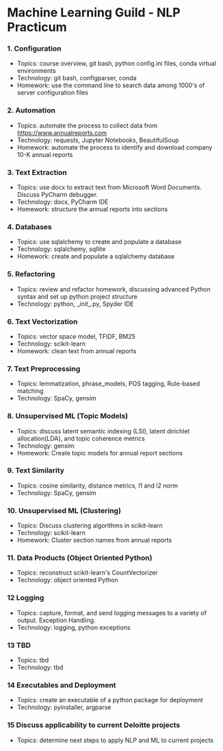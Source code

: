 # Machine Learning Guild - NLP Practicum

### 1. Configuration
*  Topics: course overview, git bash, python config.ini files, conda virtual environments
*  Technology: git bash, configparser, conda
*  Homework: use the command line to search data among 1000's of server configuration files

### 2. Automation
*  Topics: automate the process to collect data from https://www.annualreports.com
*  Technology: requests, Jupyter Notebooks, BeautifulSoup
*  Homework: automate the process to identify and download company 10-K annual reports

### 3. Text Extraction
*  Topics: use docx to extract text from Microsoft Word Documents. Discuss PyCharm debugger.
*  Technology: docx, PyCharm IDE
*  Homework: structure the annual reports into sections

### 4. Databases
*  Topics: use sqlalchemy to create and populate a database
*  Technology: sqlalchemy, sqllite
*  Homework: create and populate a sqlalchemy database

### 5. Refactoring
*  Topics: review and refactor homework, discussing advanced Python syntax and set up python project structure
*  Technology: python, \__init_\_.py, Spyder IDE

### 6. Text Vectorization
*  Topics: vector space model, TFIDF, BM25
*  Technology: scikit-learn
*  Homework: clean text from annual reports

### 7. Text Preprocessing
*  Topics: lemmatization, phrase_models, POS tagging, Rule-based matching
*  Technology: SpaCy, gensim

### 8. Unsupervised ML (Topic Models)
*  Topics: discuss latent semantic indexing (LSI), latent dirichlet allocation(LDA), and topic coherence metrics
*  Technology: gensim
*  Homework: Create topic models for annual report sections

### 9. Text Similarity
*  Topics: cosine similarity, distance metrics, l1 and l2 norm
*  Technology: SpaCy, gensim

### 10. Unsupervised ML (Clustering)
*  Topics: Discuss clustering algorithms in scikit-learn
*  Technology: scikit-learn
*  Homework: Cluster section names from annual reports

### 11. Data Products (Object Oriented Python)
*  Topics: reconstruct scikit-learn's CountVectorizer
*  Technology: object oriented Python

### 12 Logging
*  Topics: capture, format, and send logging messages to a variety of output. Exception Handling.
*  Technology: logging, python exceptions

### 13 TBD
*  Topics: tbd
*  Technology: tbd

### 14 Executables and Deployment
*  Topics: create an executable of a python package for deployment
*  Technology: pyinstaller, argparse

### 15 Discuss applicability to current Deloitte projects
*  Topics: determine next steps to apply NLP and ML to current projects

